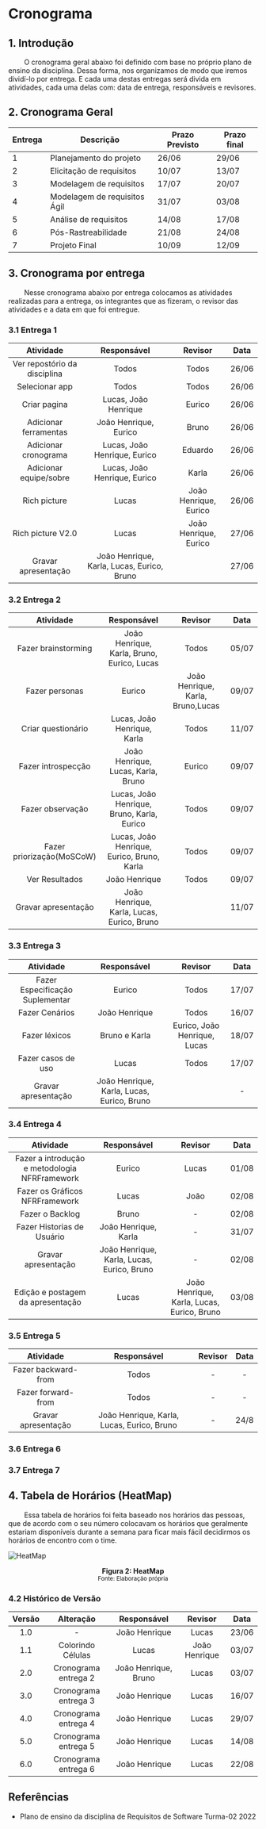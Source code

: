 # Cronograma

## 1. Introdução

&emsp;&emsp; O cronograma geral abaixo foi definido com base no próprio plano de ensino da disciplina. Dessa forma, nos organizamos de modo que iremos dividí-lo por entrega. E cada uma destas entregas será divida em atividades, cada uma delas com: data de entrega, responsáveis e revisores.

## 2. Cronograma Geral

<center>

| Entrega | Descrição                    | Prazo Previsto | Prazo final |
| ------- | ---------------------------- | -------------- | ----------- |
| 1       | Planejamento do projeto      | 26/06          | 29/06       |
| 2       | Elicitação de requisitos     | 10/07          | 13/07       |
| 3       | Modelagem de requisitos      | 17/07          | 20/07       |
| 4       | Modelagem de requisitos Ágil | 31/07          | 03/08       |
| 5       | Análise de requisitos        | 14/08          | 17/08       |
| 6       | Pós-Rastreabilidade          | 21/08          | 24/08       |
| 7       | Projeto Final                | 10/09          | 12/09       |

</center>

## 3. Cronograma por entrega

&emsp;&emsp; Nesse cronograma abaixo por entrega colocamos as atividades realizadas para a entrega, os integrantes que as fizeram, o revisor das atividades e a data em que foi entregue.

### 3.1 Entrega 1

<center>

|          Atividade           |                Responsável                 |        Revisor        | Data  |
| :--------------------------: | :----------------------------------------: | :-------------------: | :---: |
| Ver repostório da disciplina |                   Todos                    |         Todos         | 26/06 |
|        Selecionar app        |                   Todos                    |         Todos         | 26/06 |
|         Criar pagina         |            Lucas, João Henrique            |        Eurico         | 26/06 |
|    Adicionar ferramentas     |           João Henrique, Eurico            |         Bruno         | 26/06 |
|     Adicionar cronograma     |        Lucas, João Henrique, Eurico        |        Eduardo        | 26/06 |
|    Adicionar equipe/sobre    |        Lucas, João Henrique, Eurico        |         Karla         | 26/06 |
|         Rich picture         |                   Lucas                    | João Henrique, Eurico | 26/06 |
|      Rich picture V2.0       |                   Lucas                    | João Henrique, Eurico | 27/06 |
|     Gravar apresentação      | João Henrique, Karla, Lucas, Eurico, Bruno |                       | 27/06 |

</center>

### 3.2 Entrega 2

<center>

|         Atividade         |                Responsável                 |              Revisor              | Data  |
| :-----------------------: | :----------------------------------------: | :-------------------------------: | :---: |
|    Fazer brainstorming    | João Henrique, Karla, Bruno, Eurico, Lucas |               Todos               | 05/07 |
|      Fazer personas       |                   Eurico                   | João Henrique, Karla, Bruno,Lucas | 09/07 |
|    Criar questionário     |        Lucas, João Henrique, Karla         |               Todos               | 11/07 |
|    Fazer introspecção     |     João Henrique, Lucas, Karla, Bruno     |              Eurico               | 09/07 |
|     Fazer observação      | Lucas, João Henrique, Bruno, Karla, Eurico |               Todos               | 09/07 |
| Fazer priorização(MoSCoW) | Lucas, João Henrique, Eurico, Bruno, Karla |               Todos               | 09/07 |
|      Ver Resultados       |               João Henrique                |               Todos               | 09/07 |
|    Gravar apresentação    | João Henrique, Karla, Lucas, Eurico, Bruno |                                   | 11/07 |

</center>

### 3.3 Entrega 3

<center>

|            Atividade            |                Responsável                 |           Revisor            | Data  |
| :-----------------------------: | :----------------------------------------: | :--------------------------: | :---: |
| Fazer Especificação Suplementar |                   Eurico                   |            Todos             | 17/07 |
|         Fazer Cenários          |               João Henrique                |            Todos             | 16/07 |
|          Fazer léxicos          |               Bruno e Karla                | Eurico, João Henrique, Lucas | 18/07 |
|       Fazer casos de uso        |                   Lucas                    |            Todos             | 17/07 |
|       Gravar apresentação       | João Henrique, Karla, Lucas, Eurico, Bruno |                              |   -   |

</center>

### 3.4 Entrega 4

<center>

|            Atividade            |                Responsável                 |           Revisor            | Data  |
| :-----------------------------: | :----------------------------------------: | :--------------------------: | :---: |
| Fazer a introdução e metodologia NFRFramework            |  Eurico                              |               Lucas              |   01/08   |
| Fazer os Gráficos NFRFramework            | Lucas                              |              João               |   02/08   |
| Fazer o Backlog                 | Bruno                                      |               -              |   02/08   |
| Fazer Historias de Usuário      | João Henrique, Karla                       |               -              |   31/07   |
| Gravar apresentação             | João Henrique, Karla, Lucas, Eurico, Bruno |               -              |   02/08   |
| Edição e postagem da apresentação             | Lucas |               João Henrique, Karla, Lucas, Eurico, Bruno              |   03/08   |


</center>


### 3.5 Entrega 5

<center>

|            Atividade            |                Responsável                 |           Revisor            | Data  |
| :-----------------------------: | :----------------------------------------: | :--------------------------: | :---: |
| Fazer backward-from          |  Todos                             |               -             |  -   |
| Fazer forward-from           |  Todos                             |             -           |  -   |   
| Gravar apresentação             | João Henrique, Karla, Lucas, Eurico, Bruno |               -              |   24/8   |

</center>


### 3.6 Entrega 6


### 3.7 Entrega 7

## 4. Tabela de Horários (HeatMap)

&emsp;&emsp; Essa tabela de horários foi feita baseado nos horários das pessoas, que de acordo com o seu número colocavam os horários que geralmente estariam disponíveis durante a semana para ficar mais fácil decidirmos os horários de encontro com o time.

![HeatMap](../assets/membros/horariosV2.PNG)

<figcaption align='center'>
    <b>Figura 2: HeatMap</b>
    <br><small>Fonte: Elaboração própria</small></br>
</figcaption>


### 4.2 Histórico de Versão

| Versão |      Alteração       |     Responsável      |    Revisor    | Data  |
| :----: | :------------------: | :------------------: | :-----------: | :---: |
|  1.0   |          -           |    João Henrique     |     Lucas     | 23/06 |
|  1.1   |  Colorindo Células   |        Lucas         | João Henrique | 03/07 |
|  2.0   | Cronograma entrega 2 | João Henrique, Bruno |     Lucas     | 03/07 |
|  3.0   | Cronograma entrega 3 |    João Henrique     |     Lucas     | 16/07 |
|  4.0   | Cronograma entrega 4 |    João Henrique     |     Lucas     | 29/07 |
|  5.0   | Cronograma entrega 5 |    João Henrique     |     Lucas     | 14/08 |
|  6.0   | Cronograma entrega 6 |    João Henrique     |     Lucas     | 22/08 |

## Referências

- Plano de ensino da disciplina de Requisitos de Software Turma-02 2022
